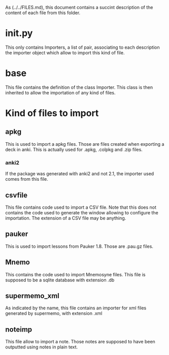 As (../../FILES.md), this document contains a succint description of
the content of each file from this folder.

# __init__.py

This only contains Importers, a list of pair, associating to each
description the importer object which allow to import this kind of
file.


# base
This file contains the definition of the class Importer. This class is
then inherited to allow the importation of any kind of files.

# Kind of files to import

## apkg
This is used to import a apkg files. Those are files created when
exporting a deck in anki. This is actually used for .apkg, .colpkg and
.zip files.

### anki2
If the package was generated with anki2 and not 2.1, the importer used
comes from this file.

## csvfile
This file contains code used to import a CSV file. Note that this does
not contains the code used to generate the window allowing to
configure the importation. The extension of a CSV file may be anything.

## pauker
This is used to import lessons from Pauker 1.8. Those are .pau.gz
files.

## Mnemo
This contains the code used to import Mnemosyne files. This file is
supposed to be a sqlite database with extension .db


## supermemo_xml
As indicated by the name, this file contains an importer for xml files
generated by supermemo, with extension .xml

## noteimp
This file allow to import a note. Those notes are supposed to have
been outputted using notes in plain text.

